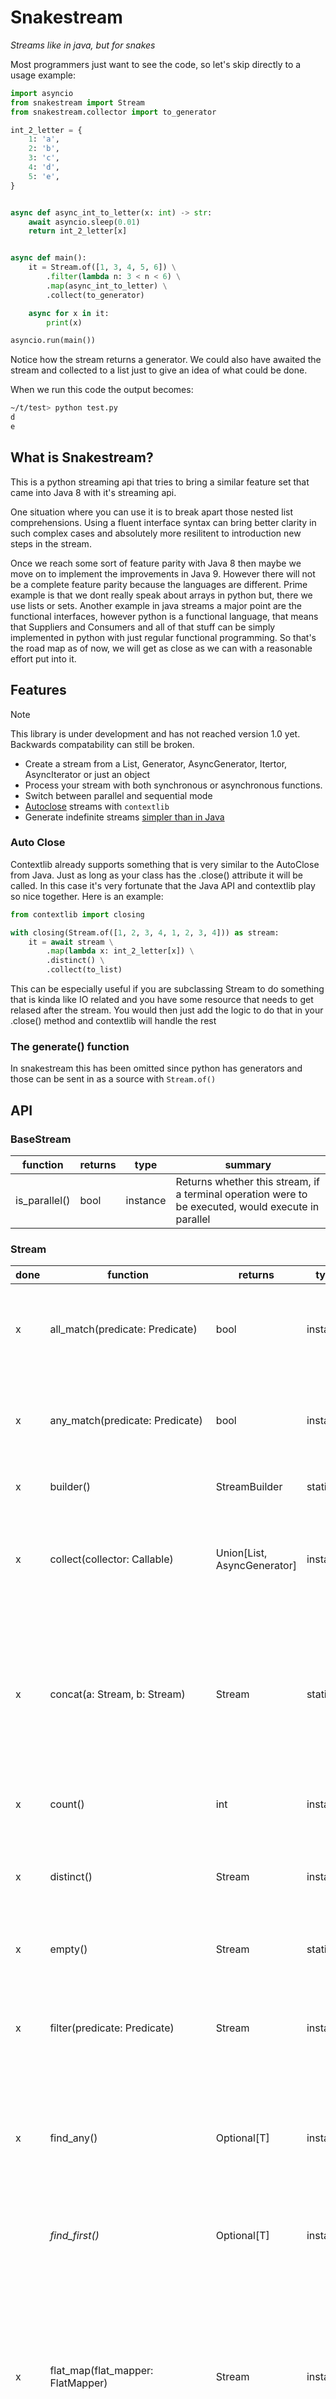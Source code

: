 # Snakestream
*Streams like in java, but for snakes*

Most programmers just want to see the code, so let's skip directly to a usage example:

```python
import asyncio
from snakestream import Stream
from snakestream.collector import to_generator

int_2_letter = {
    1: 'a',
    2: 'b',
    3: 'c',
    4: 'd',
    5: 'e',
}


async def async_int_to_letter(x: int) -> str:
    await asyncio.sleep(0.01)
    return int_2_letter[x]


async def main():
    it = Stream.of([1, 3, 4, 5, 6]) \
        .filter(lambda n: 3 < n < 6) \
        .map(async_int_to_letter) \
        .collect(to_generator)

    async for x in it:
        print(x)

asyncio.run(main())

```
Notice how the stream returns a generator. We could also have awaited the stream and collected to a list just to give an idea of what could be done.

When we run this code the output becomes:

```bash
~/t/test> python test.py
d
e
```

## What is Snakestream?

This is a python streaming api that tries to bring a similar feature set that came into Java 8 with it's streaming api.

One situation where you can use it is to break apart those nested list comprehensions. Using a fluent interface syntax can bring better clarity in such complex cases and absolutely more resilitent to introduction new steps in the stream.

Once we reach some sort of feature parity with Java 8 then maybe we move on to implement the improvements in Java 9. However there will not be a complete feature parity because the languages are different. Prime example is that we dont really speak about arrays in python but, there we use lists or sets. Another example in java streams a major point are the functional interfaces, however python is a functional language, that means that Suppliers and Consumers and all of that stuff can be simply implemented in python with just regular functional programming. So that's the road map as of now, we will get as close as we can with a reasonable effort put into it.

## Features

> [!NOTE]
> This library is under development and has not reached version 1.0 yet. Backwards compatability can still be broken.

- Create a stream from a List, Generator, AsyncGenerator, Itertor, AsyncIterator or just an object
- Process your stream with both synchronous or asynchronous functions.
- Switch between parallel and sequential mode
- [Autoclose](#auto-close) streams with `contextlib`
- Generate indefinite streams [simpler than in Java](#the-generate-function)

### Auto Close

Contextlib already supports something that is very similar to the AutoClose from Java. Just as long as your class has the .close() attribute it will be called. In this case it's very fortunate that the Java API and contextlib play so nice together. Here is an example:

```python
from contextlib import closing

with closing(Stream.of([1, 2, 3, 4, 1, 2, 3, 4])) as stream:
    it = await stream \
        .map(lambda x: int_2_letter[x]) \
        .distinct() \
        .collect(to_list)
```

This can be especially useful if you are subclassing Stream to do something that is kinda like IO related and you have some resource that needs to get relased after the stream. You would then just add the logic to do that in your .close() method and contextlib will handle the rest

### The generate() function

In snakestream this has been omitted since python has generators and those can be sent in as a source with `Stream.of()`

## API
### BaseStream

| function       | returns  | type     | summary                                                                                             |
| -------------- | -------- | ---------| --------------------------------------------------------------------------------------------------- |
| is_parallel()  | bool     | instance | Returns whether this stream, if a terminal operation were to be executed, would execute in parallel |

### Stream

| done | function                        | returns                     | type     | summary                                                                                 |
| ---- | ------------------------------- | --------------------------- | ---------|---------------------------------------------------------------------------------------- |
| x | all_match(predicate: Predicate) | bool                        | instance | Returns whether all elements of this stream match the provided predicate                |
| x | any_match(predicate: Predicate) | bool                        | instance | Returns whether any elements of this stream match the provided predicate                |
| x | builder()                       | StreamBuilder               | static   | Returns a builder for a Stream                                                          |
| x | collect(collector: Callable)    | Union[List, AsyncGenerator] | instance | Performs a mutable reduction operation on the elements of this stream using a Collector |
| x | concat(a: Stream, b: Stream)    | Stream                      | static   | Creates a lazily concatenated stream whose elements are all the elements of the first stream followed by all the elements of the second stream |
| x | count()                         | int                         | instance | Returns the count of elements in this stream                                            |
| x | distinct()                      | Stream                      | instance | Returns a stream consisting of the distinct elements (using ==) of this stream          |
| x | empty()                         | Stream                      | static   | Returns an empty sequential Stream                                                      |
| x | filter(predicate: Predicate)    | Stream                      | instance | Returns a stream consisting of the elements of this stream that match the given predicate |
| x | find_any()                      | Optional[T]               | instance | Returns an Optional describing some element of the stream, or an empty Optional if the stream is empty |
|   | _find_first()_                | Optional[T]             | instance | Not implemented yet, depends on the implementaton of `ordered()` |
| x | flat_map(flat_mapper: FlatMapper) | Stream                    | instance | Returns a stream consisting of the results of replacing each element of this stream with the contents of a mapped stream produced by applying the provided mapping function to each element |
|   | _flat_map_to_double(flat_mapper: FlatMapper)_ | Stream    | instance | Not implemented yet | 
|   | _flat_map_to_int(flat_mapper: FlatMapper)_ | Stream       | instance | Not implemented yet | 
|   | ~~flat_map_to_long(flat_mapper: FlatMapper)~~ | Stream      | instance | Not relevant. The interpreter automatically handles larger than 32bit numbers. | 
| x | for_each(consumer: Callable[T]) | Any                         | instance | Performs an action for each element of this stream | 
|   | _for_each_ordered(consumer: Callable[T])_ | Any           | instance | Not implemented yet, depends on the implementaton of `ordered()` | 
|   | ~~generate(supplier: Callable[T])~~           | Stream        | static   | Not relevant. We can send in generators directly to `Stream.of()` already|
| x | iterate(seed: T, nxt: Callable[[T], T]) | Stream | static | Returns an infinite sequential ordered Stream produced by iterative application of a function f to an initial element seed, producing a Stream consisting of seed, f(seed), f(f(seed)), etc. |
| x | limit(max_size: int)                    | Stream | instance | Returns a stream consisting of the elements of this stream, truncated to be no longer than max_size() in length. |
| x | map(mapper: Mapper)                     | Stream | instance | Returns a stream consisting of the results of applying the given function to the elements of this stream. |
|   | _map_to_double(mapper: ToDoubleMapper)_  | Stream | instance | Returns a DoubleStream consisting of the results of applying the given function to the elements of this stream. |
|   | _map_to_int(mapper: ToIntMapper)_       | Stream | instance | Returns an IntStream consisting of the results of applying the given function to the elements of this stream. |
|   | ~~map_to_long(mapper: ToLongMapper)~~   | Stream | instance | Not relevant. The interpreter automatically handles larger than 32bit numbers. |
| x | max(comparator: Comparator)             | Optional[T] | instance | Returns the maximum element of this stream according to the provided Comparator. |
| x | min(comparator: Comparator)             | Optional[T] | instance | Returns the minimum element of this stream according to the provided Comparator. |
| x | none_match(predicate: Predicate)        | bool | instance | Returns whether no elements of this stream match the provided predicate. |
| x | of(*args, *kwargs)                      | Stream | static | Returns a sequential ordered stream whose elements are the specified values |

## Migration
These are a list of the known breaking changes. Until release 1.0.0 focus will be on implementing features and changing things that does not align with how streams work in java.
- **0.2.4 -> 0.3.0:** `stream_of()` has been removed in favour of `Stream.of()` for getting closer to the java api.
- **0.1.0 -> 0.2.0:** The `unique()` function has been renamed `distinct()`. So rename all imports of that function, and it should be OK
- **0.0.5 -> 0.0.6:** The `stream()` function has been renamed `stream_of()`. So rename all imports of that function, and it should be OK

## Left to do:

BaseStream:
- iterator()
- spliterator()
- unordered()

Stream:
- collect(Supplier<R> supplier, BiConsumer<R,? super T> accumulator, BiConsumer<R,R> combiner)
- flatMapToDouble(Function<? super T,? extends DoubleStream> mapper)
- flatMapToInt(Function<? super T,? extends IntStream> mapper)
- flatMapToLong(Function<? super T,? extends LongStream> mapper)
- forEachOrdered(Consumer<? super T> action)
- iterate(T seed, UnaryOperator<T> f)
- limit(long maxSize)
- mapToDouble(ToDoubleFunction<? super T> mapper)
- mapToInt(ToIntFunction<? super T> mapper)
- mapToLong(ToLongFunction<? super T> mapper)

- reduce(BinaryOperator<T> accumulator) // have done the one with the identity
- skip(long n)
- sorted() // have done the one with a comparator
- toArray()
- toArray(IntFunction<A[]> generator)
